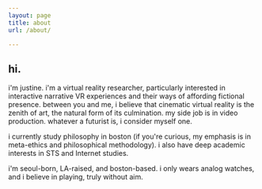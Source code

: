 ```yaml
---
layout: page
title: about
url: /about/

---
```

## hi.

i'm justine. i'm a virtual reality researcher, particularly interested in
interactive narrative VR experiences and their ways of affording fictional presence. between you
and me, i believe that cinematic virtual reality is the zenith of art, the natural form of its culmination. my side job is in video production. 
whatever a futurist is, i consider myself one.

i currently study philosophy in boston (if you're curious, my emphasis is in meta-ethics and
philosophical methodology). i also have deep academic interests in
STS and Internet studies. 

i'm seoul-born, LA-raised, and boston-based. i only wears analog watches, and 
i believe in playing, truly without aim.